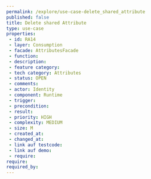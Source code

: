 ```yaml
---
permalink: /explore/use-case-delete_shared_attribute
published: false
title: Delete shared Attribute
type: use-case
properties:
 - id: RA14
 - layer: Consumption
 - facade: AttributesFacade
 - function: 
 - description: 
 - feature category: 
 - tech category: Attributes
 - status: OPEN
 - comments: 
 - actor: Identity
 - component: Runtime
 - trigger: 
 - precondition: 
 - result: 
 - priority: HIGH
 - complexity: MEDIUM
 - size: M
 - created_at: 
 - changed_at: 
 - link auf testcode: 
 - link auf demo: 
 - require: 
require:
required_by:
---
```

